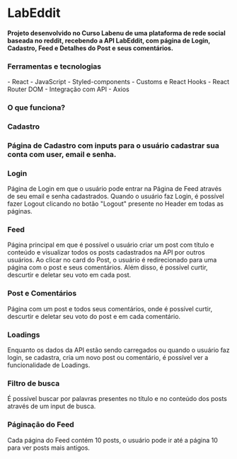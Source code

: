 <h1>LabEddit</h1>
<h4>Projeto desenvolvido no Curso Labenu de uma plataforma de rede social baseada no reddit, recebendo a API LabEddit, com página de Login, Cadastro, Feed e Detalhes do Post e seus comentários.</h4>

<h3>Ferramentas e tecnologias</h3>
- React
- JavaScript
- Styled-components
- Customs e React Hooks
- React Router DOM
- Integração com API
- Axios

<h3>O que funciona?</h3>
<h3>Cadastro</h3>
<h3>Página de Cadastro com inputs para o usuário cadastrar sua conta com user, email e senha.

<h3>Login</h3>
Página de Login em que o usuário pode entrar na Página de Feed através de seu email e senha cadastrados. Quando o usuário faz Login, é possível fazer Logout clicando no botão "Logout" presente no Header em todas as páginas.

<h3>Feed</h3>
Página principal em que é possível o usuário criar um post com título e conteúdo e visualizar todos os posts cadastrados na API por outros usuários. Ao clicar no card do Post, o usuário é redirecionado para uma página com o post e seus comentários. Além disso, é possível curtir, descurtir e deletar seu voto em cada post.

<h3>Post e Comentários</h3>
Página com um post e todos seus comentários, onde é possível curtir, descurtir e deletar seu voto do post e em cada comentário.

<h3>Loadings</h3>
Enquanto os dados da API estão sendo carregados ou quando o usuário faz login, se cadastra, cria um novo post ou comentário, é possível ver a funcionalidade de Loadings.

<h3>Filtro de busca</h3>
É possível buscar por palavras presentes no título e no conteúdo dos posts através de um input de busca.

<h3>Páginação do Feed</h3>
Cada página do Feed contém 10 posts, o usuário pode ir até a página 10 para ver posts mais antigos.



